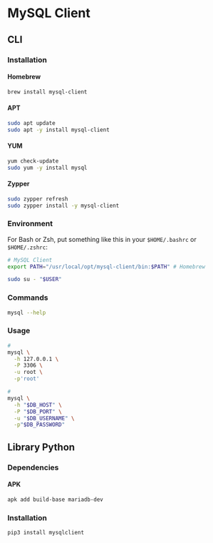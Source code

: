 # MySQL Client

<!-- ## Docker

### Network

```sh
docker network create workbench \
  --subnet 10.1.1.0/24
```

### Running

```sh
docker run -it --rm \
  $(echo "$DOCKER_RUN_OPTS") \
  -h centos \
  --name centos \
  --network workbench \
  docker.io/library/centos:7.6.1810 /bin/bash
``` -->

## CLI

### Installation

#### Homebrew

```sh
brew install mysql-client
```

#### APT

```sh
sudo apt update
sudo apt -y install mysql-client
```

#### YUM

```sh
yum check-update
sudo yum -y install mysql
```

#### Zypper

```sh
sudo zypper refresh
sudo zypper install -y mysql-client
```

### Environment

For Bash or Zsh, put something like this in your `$HOME/.bashrc` or `$HOME/.zshrc`:

```sh
# MySQL Client
export PATH="/usr/local/opt/mysql-client/bin:$PATH" # Homebrew
```

```sh
sudo su - "$USER"
```

### Commands

```sh
mysql --help
```

### Usage

```sh
#
mysql \
  -h 127.0.0.1 \
  -P 3306 \
  -u root \
  -p'root'

#
mysql \
  -h "$DB_HOST" \
  -P "$DB_PORT" \
  -u "$DB_USERNAME" \
  -p"$DB_PASSWORD"
```

## Library Python

### Dependencies

#### APK

```sh
apk add build-base mariadb-dev
```

### Installation

```sh
pip3 install mysqlclient
```
